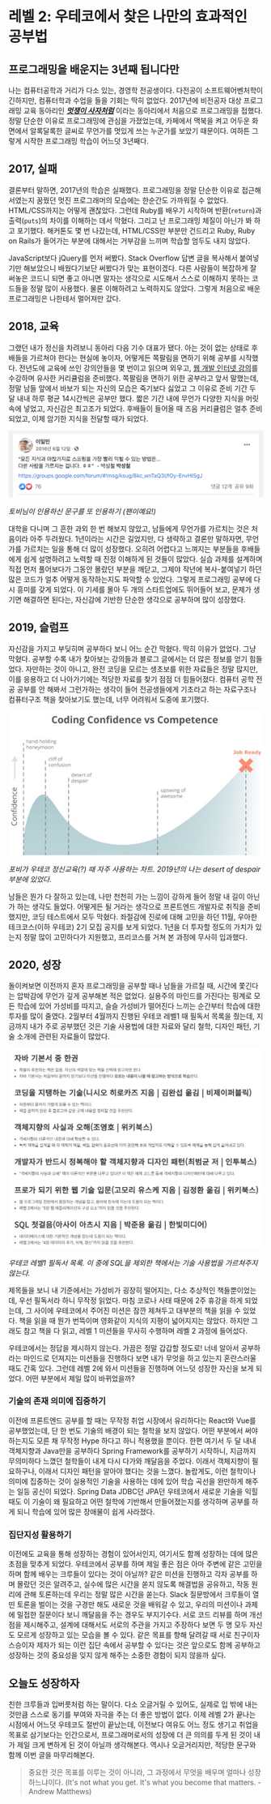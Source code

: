 # 레벨 2: 우테코에서 찾은 나만의 효과적인 공부법

## 프로그래밍을 배운지는 3년째 됩니다만

나는 컴퓨터공학과 거리가 다소 있는, 경영학 전공생이다. 다전공이 소프트웨어벤처학이긴하지만, 컴퓨터학과 수업을 들을 기회는 딱히 없었다. 2017년에 비전공자 대상 프로그래밍 교육 동아리인 ***[멋쟁이 사자처럼](https://likelion.net/)*** 이라는 동아리에서 처음으로 프로그래밍을 접했다. 정말 단순한 이유로 프로그래밍에 관심을 가졌었는데, 카페에서 맥북을 켜고 어두운 화면에서 알록달록한 글씨로 무언가를 멋있게 쓰는 누군가를 보았기 때문이다. 여하튼 그렇게 시작한 프로그래밍 학습이 어느덧 3년째다.

## 2017, 실패

결론부터 말하면, 2017년의 학습은 실패했다. 프로그래밍을 정말 단순한 이유로 접근해서였는지 꿈꿨던 멋진 프로그래머의 모습에는 한순간도 가까워질 수 없었다. HTML/CSS까지는 어떻게 괜찮았다. 그런데 Ruby를 배우기 시작하며 반환(`return`)과 출력(`puts`)의 차이를 이해하는 데서 막혔다. 그리고 난 프로그래밍 체질이 아닌가 봐 하고 포기했다. 해커톤도 몇 번 나갔는데, HTML/CSS만 부분만 건드리고 Ruby, Ruby on Rails가 들어가는 부분에 대해서는 거부감을 느끼며 학습할 엄두도 내지 않았다.

JavaScript보다 jQuery를 먼저 써봤다. Stack Overflow 답변 글을 복사해서 붙여넣기만 해보았으니 배웠다기보단 써봤다가 맞는 표현이겠다. 다른 사람들이 복잡하게 잘 써놓은 코드니 되면 좋고 아니면 말자는 생각으로 시도해서 스스로 이해하지 못하는 코드들을 정말 많이 사용했다. 물론 이해하려고 노력하지도 않았다. 그렇게 처음으로 배운 프로그래밍은 나한테서 멀어져만 갔다.

## 2018, 교육

그랬던 내가 정신을 차려보니 동아리 다음 기수 대표가 됐다. 아는 것이 없는 상태로 후배들을 가르쳐야 한다는 현실에 놓이자, 어떻게든 쪽팔림을 면하기 위해 공부를 시작했다. 전년도에 교육에 쓰인 강의안들을 몇 번이고 읽으며 외우고, [웹 개발 인터넷 강의](https://www.udemy.com/course/the-web-developer-bootcamp/?utm_source=adwords&utm_medium=udemyads&utm_campaign=WebDevelopment_v.PROF_la.EN_cc.ROW_ti.8322&utm_content=deal4584&utm_term=_._ag_80385735315_._ad_437497334061_._kw__._de_c_._dm__._pl__._ti_dsa-774930035449_._li_1009871_._pd__._&matchtype=b&gclid=Cj0KCQjwz4z3BRCgARIsAES_OVcF0daCWbXiePO_O3AsRCYr-jnebkRdW8aBUCex4gIn_MUx4JqycmEaAvF7EALw_wcB)를 수강하며 유사한 커리큘럼을 준비했다. 쪽팔림을 면하기 위한 공부라고 앞서 말했는데, 정말 남들 앞에서 바보가 되는 자신의 모습은 죽기보다 싫었고 그 이유로 준비 기간 두 달 내내 하루 평균 14시간씩은 공부만 했다. 짧은 기간 내에 무언가 다양한 지식을 머릿속에 넣었고, 자신감은 최고조가 되었다. 후배들이 들어올 때 즈음 커리큘럼은 얼추 준비되었고, 이제 암기한 지식을 전달할 때가 되었다.

![img/toby_quote.png](img/toby_quote.png)

*토비님이 인용하신 문구를 또 인용하기 (팬이예요!)*

대학을 다니며 그 흔한 과외 한 번 해보지 않았고, 남들에게 무언가를 가르치는 것은 처음이라 아주 두려웠다. 1년이라는 시간은 길었지만, 다 생략하고 결론만 말하자면, 무언가를 가르치는 일을 통해 더 많이 성장했다. 오히려 어렵다고 느껴지는 부분들을 후배들에게 쉽게 설명하려고 노력할 때 진정 이해하게 된 것들이 많았다. 실습 과제를 설계하며 직접 먼저 풀어보다가 그동안 몰랐던 부분을 깨닫고, 그제야 작년에 복사-붙여넣기 하던 많은 코드가 얼추 어떻게 동작하는지도 파악할 수 있었다. 그렇게 프로그래밍 공부에 다시 흥미를 갖게 되었다. 이 기세를 몰아 두 개의 스타트업에도 뛰어들어 보고, 문제가 생기면 해결하면 된다는, 자신감에 기반한 단순한 생각으로 공부하며 많이 성장했다.

## 2019, 슬럼프

자신감을 가지고 부딪히며 공부하다 보니 어느 순간 막혔다. 딱히 이유가 없었다. 그냥 막혔다. 공부할 수록 내가 찾아보는 강의들과 블로그 글에서는 더 많은 정보를 얻기 힘들었다. 자만하는 것이 아니고, 완전 코딩을 모르는 생초보를 위한 자료들은 정말 많지만, 이를 응용하고 더 나아가기에는 적당한 자료를 찾기 점점 더 힘들어졌다. 컴퓨터 공학 전공 공부를 안 해봐서 그런가하는 생각이 들어 전공생들에게 기초라고 하는 자료구조나 컴퓨터구조 책을 찾아보기도 했는데, 너무 어려워서 도중에 포기했다. 

![img/coding_confidence.jpg](img/coding_confidence.jpg)

*포비가 우테코 정신교육(?) 때 자주 사용하는 차트. 2019년의 나는 desert of despair 부분에 있었다.*

남들은 뭔가 다 잘하고 있는데, 나만 천천히 가는 느낌이 강하게 들어 정말 내 길이 아닌가 하는 생각도 들었다. 어떻게든 될 거라는 생각으로 프론트엔드 개발자로 취직을 준비했지만, 코딩 테스트에서 모두 막혔다. 좌절감에 진로에 대해 고민을 하던 11월, 우아한테크코스(이하 우테코) 2기 모집 공지를 보게 되었다. 1년을 더 투자할 정도의 가치가 있는지 정말 많이 고민하다가 지원했고, 프리코스를 거쳐 본 과정에 무사히 입과했다.

## 2020, 성장

돌이켜보면 이전까지 혼자 프로그래밍을 공부할 때나 남들을 가르칠 때, 시간에 쫓긴다는 압박감에 무언가 깊게 공부해본 적은 없었다. 실용주의 마인드를 가진다는 핑계로 모든 학습에 있어 가성비를 따지고, 슬슬 가성비가 떨어진다 느끼는 순간부터 학습에 대한 투자를 많이 줄였다. 2월부터 4월까지 진행된 우테코 레벨1 때 필독서 목록을 줬는데, 지금까지 내가 주로 공부했던 것은 기술 사용법에 대한 자료와 달리 철학, 디자인 패턴, 기술 소개에 관련된 자료들이 많았다.

![img/lv1_books.png](img/lv1_books.png)

*우테코 레벨1 필독서 목록. 이 중에 SQL을 제외한 책에서는 기술 사용법을 가르쳐주지 않는다.*

제목들을 보니 내 기준에서는 가성비가 굉장히 떨어지는, 다소 추상적인 책들뿐이었는데, 우선 필독서라 하니 무작정 읽었다. 마침 코로나 사태 때문에 2주 휴강을 하게 되었는데, 그 사이에 우테코에서 주어진 미션은 잠깐 제쳐두고 대부분의 책을 읽을 수 있었다. 책을 읽을 때 뭔가 번뜩이며 영화같이 지식의 지평이 넓어지지는 않았다. 하지만 그래도 참고 책을 다 읽고, 레벨 1 미션들을 무사히 수행하며 레벨 2 과정에 들어섰다.

우테코에서는 정답을 제시하지 않는다. 가끔은 정말 갑갑할 정도로! 너네 알아서 공부하라는 마인드로 던져지는 미션들을 진행하다 보면 내가 무엇을 하고 있는지 혼란스러울 때도 간혹 있다. 그런데 레벨 2에 와서 미션들을 진행하며 어느덧 성장한 자신을 보게 되었다. 어떤 부분에서 제일 많이 바뀌었을까?

### 기술의 존재 의미에 집중하기

이전에 프론트엔드 공부를 할 때는 무작정 취업 시장에서 유리하다는 React와 Vue를 공부했었는데, 단 한 번도 기술의 배경이 되는 철학을 보지 않았다. 어떤 부분에서 써야 하는지도 모른 채 무작정 Hype 하다고 하니 적용했을 뿐이다. 한편 여기서 두 달 내내 객체지향과 Java만을 공부하다 Spring Framework를 공부하기 시작하니, 지금까지 무의미하다 느꼈던 철학들이 내게 다시 다가와 깨달음을 주었다. 이래서 객체지향이 필요하구나, 이래서 디자인 패턴을 알아야 했다는 것을 느꼈다. 놀랍게도, 이런 철학이나 의미에 집중하는 것이 실용적인 기술을 사용하는 데에 있어 학습 곡선을 완만하게 해주는 일등 공신이 되었다. Spring Data JDBC던 JPA던 우테코에서 새로운 기술을 익힐 때도 이 기술이 왜 필요하고 어떤 철학에 기반해서 만들어졌는지를 생각하며 공부를 하게 되니 학습에 있어 많은 장애물이 쉽게 사라졌다.

### 집단지성 활용하기

이전에도 교육을 통해 성장하는 경험이 있어서인지, 여기서도 함께 성장하는 데에 많은 초점을 맞추게 되었다. 우테코에서 공부를 하며 제일 좋은 점은 아마 주변에 같은 고민을 하며 함께 배우는 크루들이 있다는 것이 아닐까? 같은 미션을 진행하고 각자 공부를 하며 몰랐던 것은 알려주고, 실수에 많은 시간을 쏟지 않도록 해결법을 공유하고, 작동 원리에 관해 토론하는데 우리는 정말 많은 시간을 쏟는다. Slack 질문방에서 크루들이 열띤 토론을 벌이는 것을 구경만 해도 새로운 것을 배워갈 수 있고, 우리의 미션이나 과제에 밀접한 질문이다 보니 깨달음을 주는 경우도 부지기수다. 서로 코드 리뷰를 하며 개선점을 제시해주고, 설계에 대해서도 서로의 주관을 가지고 주장하다 보면 두 명 모두 자신도 모르게 성장하고 있는 모습을 볼 수 있다. 같은 목표를 향해 달려갈 때 서로 친구이자 스승이자 제자가 되는 이런 집단 속에서 공부할 수 있다는 것은 앞으로도 함께 공부하고 성장하는 것의 중요성을 잊지 않게 해주는 소중한 경험이 되지 않을까 싶다.

## 오늘도 성장하자

친한 크루들과 입버릇처럼 하는 말이다. 다소 오글거릴 수 있어도, 실제로 입 밖에 내는 것만큼 스스로 동기를 부여와 자극을 주는 더 좋은 방법이 없다. 이제 레벨 2가 끝나는 시점에서 어느덧 우테코도 절반이 끝났는데, 이전보다 여유도 어느 정도 생기고 취업을 목표로 삼기보다는 인간으로서, 프로그래머로서의 성장에 더 큰 의의를 두게 된 것이 내가 제일 크게 변하게 된 것이 아닐까 생각해본다. 역시나 오글거리지만, 적당한 문구와 함께 이번 글을 마무리해본다.

> 중요한 것은 목표를 이루는 것이 아니라, 그 과정에서 무엇을 배우며 얼마나 성장하느냐이다. (It's not what you get. It's what you become that matters. - Andrew Matthews)
